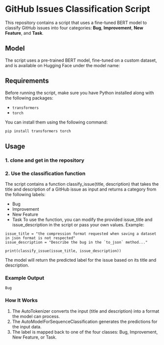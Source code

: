 # GitHub Issues Classification Script

This repository contains a script that uses a fine-tuned BERT model to classify GitHub issues into four categories: **Bug**, **Improvement**, **New Feature**, and **Task**.

## Model
The script uses a pre-trained BERT model, fine-tuned on a custom dataset, and is available on Hugging Face under the model name:


## Requirements

Before running the script, make sure you have Python installed along with the following packages:

- `transformers`
- `torch`

You can install them using the following command:

```bash
pip install transformers torch
```

## Usage

### 1. clone and get in the repository
### 2. Use the classification function
The script contains a function classify_issue(title, description) that takes the title and description of a GitHub issue as input and returns a category from the following labels:

- Bug
- Improvement
- New Feature
- Task
To use the function, you can modify the provided issue_title and issue_description in the script or pass your own values.
Example:
```
issue_title = "the compression format requested when saving a dataset in json format is not respected"
issue_description = "Describe the bug in the `to_json` method..."

print(classify_issue(issue_title, issue_description))
```
The model will return the predicted label for the issue based on its title and description.

### Example Output
```
Bug
```
### How It Works
1. The AutoTokenizer converts the input (title and description) into a format the model can process.
2. The AutoModelForSequenceClassification generates the predictions for the input data.
3. The label is mapped back to one of the four classes: Bug, Improvement, New Feature, or Task.


